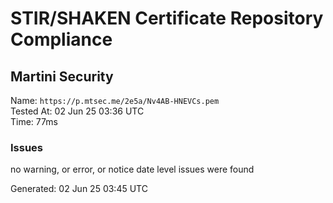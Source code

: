 # STIR/SHAKEN Certificate Repository Compliance

## Martini Security

Name: `https://p.mtsec.me/2e5a/Nv4AB-HNEVCs.pem`\
Tested At: 02 Jun 25 03:36 UTC\
Time: 77ms

### Issues

no warning, or error, or notice date level issues were found

Generated: 02 Jun 25 03:45 UTC